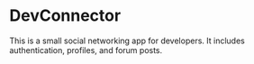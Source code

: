 # DevConnector
This is a small social networking app for developers. It includes authentication, profiles, and forum posts.